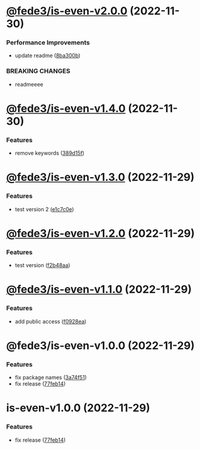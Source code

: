 # [@fede3/is-even-v2.0.0](https://github.com/fedeaviles/workspace-sample/compare/@fede3/is-even-v1.4.0...@fede3/is-even-v2.0.0) (2022-11-30)


### Performance Improvements

* update readme ([8ba300b](https://github.com/fedeaviles/workspace-sample/commit/8ba300b99e1a2bffe77ba8c7785309f19cb1ef8f))


### BREAKING CHANGES

* readmeeee

# [@fede3/is-even-v1.4.0](https://github.com/fedeaviles/workspace-sample/compare/@fede3/is-even-v1.3.0...@fede3/is-even-v1.4.0) (2022-11-30)


### Features

* remove keywords ([389d15f](https://github.com/fedeaviles/workspace-sample/commit/389d15fc30526cdc4aa5ec071ccabece6b995fbc))

# [@fede3/is-even-v1.3.0](https://github.com/fedeaviles/workspace-sample/compare/@fede3/is-even-v1.2.0...@fede3/is-even-v1.3.0) (2022-11-29)


### Features

* test version 2 ([e1c7c0e](https://github.com/fedeaviles/workspace-sample/commit/e1c7c0e615b2be26aa581267608f27d9694b675a))

# [@fede3/is-even-v1.2.0](https://github.com/fedeaviles/workspace-sample/compare/@fede3/is-even-v1.1.0...@fede3/is-even-v1.2.0) (2022-11-29)


### Features

* test version ([f2b48aa](https://github.com/fedeaviles/workspace-sample/commit/f2b48aa1a70ea112f66b707cead3db5cd0c93c9d))

# [@fede3/is-even-v1.1.0](https://github.com/fedeaviles/workspace-sample/compare/@fede3/is-even-v1.0.0...@fede3/is-even-v1.1.0) (2022-11-29)


### Features

* add public access ([f0928ea](https://github.com/fedeaviles/workspace-sample/commit/f0928ea340d76d4f101783cd1abf2550c3e781a5))

# @fede3/is-even-v1.0.0 (2022-11-29)


### Features

* fix package names ([3a74f51](https://github.com/fedeaviles/workspace-sample/commit/3a74f518cbc8c34c0e13780128d52eb8a802e285))
* fix release ([77feb14](https://github.com/fedeaviles/workspace-sample/commit/77feb147d19c0331ab9ba65b3941add66f6aa7c6))

# is-even-v1.0.0 (2022-11-29)


### Features

* fix release ([77feb14](https://github.com/fedeaviles/workspace-sample/commit/77feb147d19c0331ab9ba65b3941add66f6aa7c6))
